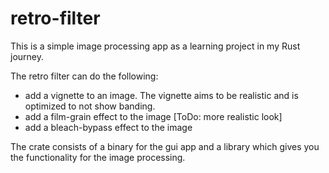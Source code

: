 # retro-filter

This is a simple image processing app as a learning project in my Rust journey.

The retro filter can do the following:

- add a vignette to an image. The vignette aims to be realistic and is optimized to not show banding.
- add a film-grain effect to the image [ToDo: more realistic look]
- add a bleach-bypass effect to the image

The crate consists of a binary for the gui app and a library which gives you the functionality for the image processing.
